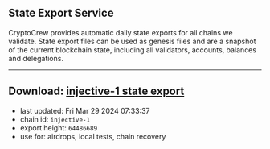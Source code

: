## State Export Service
CryptoCrew provides automatic daily state exports for all chains we validate. State export files can be used as genesis files and are a snapshot of the current blockchain state, including all validators, accounts, balances and delegations.

---
**Download: [injective-1 state export](https://dl-eu2.ccvalidators.com/SERVICE/injective/injective-1_export_64486689.json)**
---

- last updated: Fri Mar 29 2024 07:33:37
- chain id: `injective-1`
- export height: `64486689`
- use for: airdrops, local tests, chain recovery
